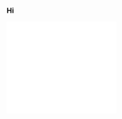 ### Hi

<img width="50%" alt="Something went wrong 😢" src="https://raw.githubusercontent.com/Lukasdotcom/lukasdotcom/main/metrics.plugin.habits.facts.svg">
